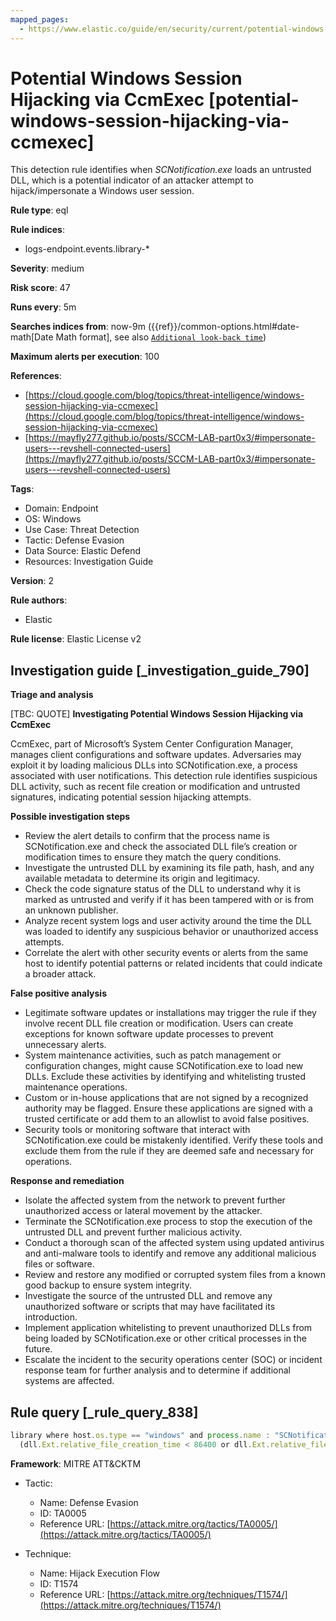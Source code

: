 ```yaml
---
mapped_pages:
  - https://www.elastic.co/guide/en/security/current/potential-windows-session-hijacking-via-ccmexec.html
---
```


# Potential Windows Session Hijacking via CcmExec [potential-windows-session-hijacking-via-ccmexec]

This detection rule identifies when *SCNotification.exe* loads an untrusted DLL, which is a potential indicator of an attacker attempt to hijack/impersonate a Windows user session.

**Rule type**: eql

**Rule indices**:

* logs-endpoint.events.library-*

**Severity**: medium

**Risk score**: 47

**Runs every**: 5m

**Searches indices from**: now-9m ({{ref}}/common-options.html#date-math[Date Math format], see also [`Additional look-back time`](docs-content://solutions/security/detect-and-alert/create-detection-rule.md#rule-schedule))

**Maximum alerts per execution**: 100

**References**:

* [https://cloud.google.com/blog/topics/threat-intelligence/windows-session-hijacking-via-ccmexec](https://cloud.google.com/blog/topics/threat-intelligence/windows-session-hijacking-via-ccmexec)
* [https://mayfly277.github.io/posts/SCCM-LAB-part0x3/#impersonate-users---revshell-connected-users](https://mayfly277.github.io/posts/SCCM-LAB-part0x3/#impersonate-users---revshell-connected-users)

**Tags**:

* Domain: Endpoint
* OS: Windows
* Use Case: Threat Detection
* Tactic: Defense Evasion
* Data Source: Elastic Defend
* Resources: Investigation Guide

**Version**: 2

**Rule authors**:

* Elastic

**Rule license**: Elastic License v2

## Investigation guide [_investigation_guide_790]

**Triage and analysis**

[TBC: QUOTE]
**Investigating Potential Windows Session Hijacking via CcmExec**

CcmExec, part of Microsoft’s System Center Configuration Manager, manages client configurations and software updates. Adversaries may exploit it by loading malicious DLLs into SCNotification.exe, a process associated with user notifications. This detection rule identifies suspicious DLL activity, such as recent file creation or modification and untrusted signatures, indicating potential session hijacking attempts.

**Possible investigation steps**

* Review the alert details to confirm that the process name is SCNotification.exe and check the associated DLL file’s creation or modification times to ensure they match the query conditions.
* Investigate the untrusted DLL by examining its file path, hash, and any available metadata to determine its origin and legitimacy.
* Check the code signature status of the DLL to understand why it is marked as untrusted and verify if it has been tampered with or is from an unknown publisher.
* Analyze recent system logs and user activity around the time the DLL was loaded to identify any suspicious behavior or unauthorized access attempts.
* Correlate the alert with other security events or alerts from the same host to identify potential patterns or related incidents that could indicate a broader attack.

**False positive analysis**

* Legitimate software updates or installations may trigger the rule if they involve recent DLL file creation or modification. Users can create exceptions for known software update processes to prevent unnecessary alerts.
* System maintenance activities, such as patch management or configuration changes, might cause SCNotification.exe to load new DLLs. Exclude these activities by identifying and whitelisting trusted maintenance operations.
* Custom or in-house applications that are not signed by a recognized authority may be flagged. Ensure these applications are signed with a trusted certificate or add them to an allowlist to avoid false positives.
* Security tools or monitoring software that interact with SCNotification.exe could be mistakenly identified. Verify these tools and exclude them from the rule if they are deemed safe and necessary for operations.

**Response and remediation**

* Isolate the affected system from the network to prevent further unauthorized access or lateral movement by the attacker.
* Terminate the SCNotification.exe process to stop the execution of the untrusted DLL and prevent further malicious activity.
* Conduct a thorough scan of the affected system using updated antivirus and anti-malware tools to identify and remove any additional malicious files or software.
* Review and restore any modified or corrupted system files from a known good backup to ensure system integrity.
* Investigate the source of the untrusted DLL and remove any unauthorized software or scripts that may have facilitated its introduction.
* Implement application whitelisting to prevent unauthorized DLLs from being loaded by SCNotification.exe or other critical processes in the future.
* Escalate the incident to the security operations center (SOC) or incident response team for further analysis and to determine if additional systems are affected.


## Rule query [_rule_query_838]

```js
library where host.os.type == "windows" and process.name : "SCNotification.exe" and
  (dll.Ext.relative_file_creation_time < 86400 or dll.Ext.relative_file_name_modify_time <= 500) and dll.code_signature.status != "trusted"
```

**Framework**: MITRE ATT&CKTM

* Tactic:

    * Name: Defense Evasion
    * ID: TA0005
    * Reference URL: [https://attack.mitre.org/tactics/TA0005/](https://attack.mitre.org/tactics/TA0005/)

* Technique:

    * Name: Hijack Execution Flow
    * ID: T1574
    * Reference URL: [https://attack.mitre.org/techniques/T1574/](https://attack.mitre.org/techniques/T1574/)




